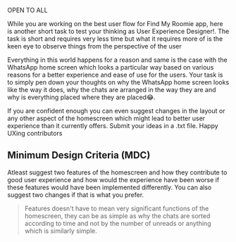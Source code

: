 OPEN TO ALL

While you are working on the best user flow for Find My Roomie app, here is another short task to test your thinking as User Experience Designer!.
The task is short and requires very less time but what it requires more of is the keen eye to observe things from the perspective of the user

Everything in this world happens for a reason and same is the case with the WhatsApp home screen which looks a particular way based on various reasons for a better experience and ease of use for the users. 
Your task is to simply pen down your thoughts on why the WhatsApp home screen looks like the way it does, why the chats are arranged in the way they are and why is everything placed where they are placed😂. 

If you are confident enough you can even suggest changes in the layout or any other aspect of the homescreen which might lead to better user experience than it currently offers. Submit your ideas in a .txt file. Happy UXing contributors



## Minimum Design Criteria (MDC)

Atleast suggest two features of the homescreen and how they contribute to good user experience and how would the experience have been worse if these features would have been implemented differently. You can also suggest two changes if that is what you prefer.

  

> Features doesn't have to mean very significant functions of the homescreen, they can be as simple as why the chats are sorted according to time and not by the number of unreads or anything which is similarly simple.
>
